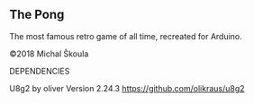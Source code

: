 ## The Pong ##

The most famous retro game of all time, recreated for Arduino.

©2018 Michal Škoula


DEPENDENCIES

U8g2 by oliver Version 2.24.3
https://github.com/olikraus/u8g2
